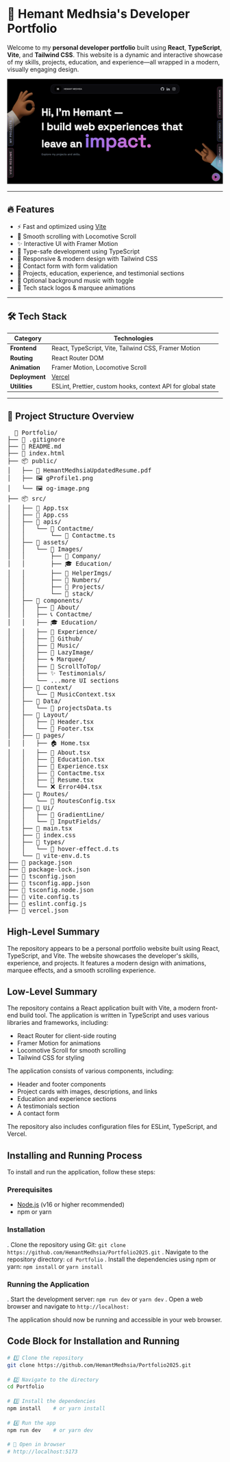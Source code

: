# 🚀 Hemant Medhsia's Developer Portfolio

Welcome to my **personal developer portfolio** built using **React**, **TypeScript**, **Vite**, and **Tailwind CSS**. This website is a dynamic and interactive showcase of my skills, projects, education, and experience—all wrapped in a modern, visually engaging design.

![Portfolio Preview](public/og-image.png)

---

## 🔥 Features

- ⚡ Fast and optimized using [Vite](https://vitejs.dev/)
- 🌈 Smooth scrolling with Locomotive Scroll
- ✨ Interactive UI with Framer Motion
- 🧠 Type-safe development using TypeScript
- 🎨 Responsive & modern design with Tailwind CSS
- 💌 Contact form with form validation
- 💼 Projects, education, experience, and testimonial sections
- 🎵 Optional background music with toggle
- 🔁 Tech stack logos & marquee animations

---

## 🛠️ Tech Stack

| Category       | Technologies                                                                 |
| -------------- | ---------------------------------------------------------------------------- |
| **Frontend**   | React, TypeScript, Vite, Tailwind CSS, Framer Motion                         |
| **Routing**    | React Router DOM                                                             |
| **Animation**  | Framer Motion, Locomotive Scroll                                             |
| **Deployment** | [Vercel](https://vercel.com)                                                 |
| **Utilities**  | ESLint, Prettier, custom hooks, context API for global state                 |

---

## 📁 Project Structure Overview

<pre>
  📁 Portfolio/
├── 📄 .gitignore
├── 📄 README.md
├── 📄 index.html
├── 📦 public/
│   ├── 📄 HemantMedhsiaUpdatedResume.pdf
│   ├── 🖼️ gProfile1.png
│   └── 🖼️ og-image.png
├── 📦 src/
│   ├── 📄 App.tsx
│   ├── 📄 App.css
│   ├── 📁 apis/
│   │   └── 📁 Contactme/
│   │       └── 📄 Contactme.ts
│   ├── 📁 assets/
│   │   └── 📁 Images/
│   │       ├── 🏢 Company/
│   │       ├── 🎓 Education/
│   │       ├── 🧰 HelperImgs/
│   │       ├── 🔢 Numbers/
│   │       ├── 💼 Projects/
│   │       └── 🧱 stack/
│   ├── 📁 components/
│   │   ├── 👤 About/
│   │   ├── 📞 Contactme/
│   │   ├── 🎓 Education/
│   │   ├── 💼 Experience/
│   │   ├── 🌟 Github/
│   │   ├── 🎵 Music/
│   │   ├── 🧪 LazyImage/
│   │   ├── 🌀 Marquee/
│   │   ├── 🔁 ScrollToTop/
│   │   ├── ✨ Testimonials/
│   │   └── ...more UI sections
│   ├── 📁 context/
│   │   └── 🎵 MusicContext.tsx
│   ├── 📁 Data/
│   │   └── 📄 projectsData.ts
│   ├── 📁 Layout/
│   │   ├── 📄 Header.tsx
│   │   └── 📄 Footer.tsx
│   ├── 📁 pages/
│   │   ├── 🏠 Home.tsx
│   │   ├── 📄 About.tsx
│   │   ├── 🧠 Education.tsx
│   │   ├── 💼 Experience.tsx
│   │   ├── 📨 Contactme.tsx
│   │   ├── 🧾 Resume.tsx
│   │   └── ❌ Error404.tsx
│   ├── 📁 Routes/
│   │   └── 📄 RoutesConfig.tsx
│   ├── 📁 Ui/
│   │   ├── 📁 GradientLine/
│   │   └── 📁 InputFields/
│   ├── 📄 main.tsx
│   ├── 📄 index.css
│   ├── 📁 types/
│   │   └── 📄 hover-effect.d.ts
│   └── 📄 vite-env.d.ts
├── 📄 package.json
├── 📄 package-lock.json
├── 📄 tsconfig.json
├── 📄 tsconfig.app.json
├── 📄 tsconfig.node.json
├── 📄 vite.config.ts
├── 📄 eslint.config.js
├── 📄 vercel.json
</pre>


## High-Level Summary

The repository appears to be a personal portfolio website built using React, TypeScript, and Vite. The website showcases the developer's skills, experience, and projects. It features a modern design with animations, marquee effects, and a smooth scrolling experience.

## Low-Level Summary

The repository contains a React application built with Vite, a modern front-end build tool. The application is written in TypeScript and uses various libraries and frameworks, including:

* React Router for client-side routing
* Framer Motion for animations
* Locomotive Scroll for smooth scrolling
* Tailwind CSS for styling

The application consists of various components, including:

* Header and footer components
* Project cards with images, descriptions, and links
* Education and experience sections
* A testimonials section
* A contact form

The repository also includes configuration files for ESLint, TypeScript, and Vercel.

## Installing and Running Process

To install and run the application, follow these steps:

### Prerequisites

* [Node.js](https://nodejs.org/) (v16 or higher recommended)
* npm or yarn

### Installation

. Clone the repository using Git: `git clone https://github.com/HemantMedhsia/Portfolio2025.git`
. Navigate to the repository directory: `cd Portfolio`
. Install the dependencies using npm or yarn: `npm install` or `yarn install`

### Running the Application

. Start the development server: `npm run dev` or `yarn dev`
. Open a web browser and navigate to `http://localhost:`

The application should now be running and accessible in your web browser.

## Code Block for Installation and Running

`````bash
# 1️⃣ Clone the repository
git clone https://github.com/HemantMedhsia/Portfolio2025.git

# 2️⃣ Navigate to the directory
cd Portfolio

# 3️⃣ Install the dependencies
npm install    # or yarn install

# 4️⃣ Run the app
npm run dev    # or yarn dev

# 🔗 Open in browser
# http://localhost:5173

`````


